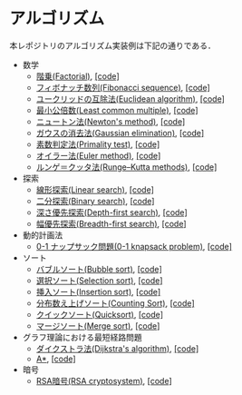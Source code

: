 # アルゴリズム

本レポジトリのアルゴリズム実装例は下記の通りである．

- 数学
    - [階乗(Factorial)](https://en.wikipedia.org/wiki/Factorial), [[code]](math/factorial.cpp)
    - [フィボナッチ数列(Fibonacci sequence)](https://en.wikipedia.org/wiki/Fibonacci_sequence), [[code]](math/fibonacci.cpp)
    - [ユークリッドの互除法(Euclidean algorithm)](https://en.wikipedia.org/wiki/Euclidean_algorithm), [[code]](math/gcd.cpp)
    - [最小公倍数(Least common multiple)](https://en.wikipedia.org/wiki/Least_common_multiple), [[code]](math/lcm.cpp)
    - [ニュートン法(Newton's method)](https://en.wikipedia.org/wiki/Newton%27s_method), [[code]](math/newton.cpp)
    - [ガウスの消去法(Gaussian elimination)](https://en.wikipedia.org/wiki/Gaussian_elimination), [[code]](math/gauss.cpp)
    - [素数判定法(Primality test)](https://en.wikipedia.org/wiki/Primality_test), [[code]](math/check_prime.cpp)
    - [オイラー法(Euler method)](https://en.wikipedia.org/wiki/Euler_method), [[code]](math/euler.cpp)
    - [ルンゲ＝クッタ法(Runge–Kutta methods)](https://en.wikipedia.org/wiki/Runge–Kutta_methods), [[code]](math/rungekutta.cpp)
- 探索
    - [線形探索(Linear search)](https://en.wikipedia.org/wiki/Linear_search), [[code]](search/linear_search.cpp)
    - [二分探索(Binary search)](https://en.wikipedia.org/wiki/Binary_search), [[code]](search/binary_search.cpp)
    - [深さ優先探索(Depth-first search)](https://en.wikipedia.org/wiki/Depth-first_search), [[code]](search/dfs.cpp)
    - [幅優先探索(Breadth-first search)](https://en.wikipedia.org/wiki/Breadth-first_search), [[code]](search/bfs.cpp)
- 動的計画法
    - [0-1 ナップサック問題(0-1 knapsack problem)](https://en.wikipedia.org/wiki/Knapsack_problem), [[code]](dp/knapsack.cpp)
- ソート
    - [バブルソート(Bubble sort)](https://en.wikipedia.org/wiki/Bubble_sort), [[code]](sorting/bubble_sort.cpp)
    - [選択ソート(Selection sort)](https://en.wikipedia.org/wiki/Selection_sort), [[code]](sorting/selection_sort.cpp)
    - [挿入ソート(Insertion sort)](https://en.wikipedia.org/wiki/Insertion_sort), [[code]](sorting/insertion_sort.cpp)
    - [分布数え上げソート(Counting Sort)](https://en.wikipedia.org/wiki/Counting_sort), [[code]](sorting/counting_sort.cpp)
    - [クイックソート(Quicksort)](https://en.wikipedia.org/wiki/Quicksort), [[code]](sorting/quick_sort.cpp)
    - [マージソート(Merge sort)](https://en.wikipedia.org/wiki/Merge_sort), [[code]](sorting/merge_sort.cpp)
- グラフ理論における最短経路問題
    - [ダイクストラ法(Dijkstra's algorithm)](https://en.wikipedia.org/wiki/Dijkstra%27s_algorithm), [[code]](graph/dijstra.cpp)
    - [A*](https://en.wikipedia.org/wiki/A*_search_algorithm), [[code]](graph/a-star.cpp)
- 暗号
    - [RSA暗号(RSA cryptosystem)](https://en.wikipedia.org/wiki/RSA_cryptosystem), [[code]](crypto/rsa.cpp)
